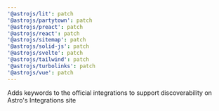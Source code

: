 ```yaml
---
'@astrojs/lit': patch
'@astrojs/partytown': patch
'@astrojs/preact': patch
'@astrojs/react': patch
'@astrojs/sitemap': patch
'@astrojs/solid-js': patch
'@astrojs/svelte': patch
'@astrojs/tailwind': patch
'@astrojs/turbolinks': patch
'@astrojs/vue': patch
---
```


Adds keywords to the official integrations to support discoverability on Astro's Integrations site
